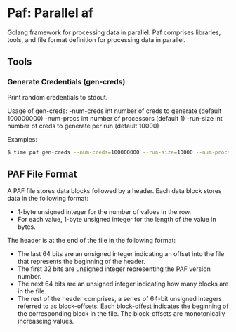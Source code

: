 Paf: Parallel af
===========

Golang framework for processing data in parallel. Paf comprises libraries, tools, and file format definition for processing data in parallel.

## Tools

### Generate Credentials (gen-creds)

Print random credentials to stdout.

Usage of gen-creds:
  -num-creds int
    	number of creds to generate (default 100000000)
  -num-procs int
    	number of processors (default 1)
  -run-size int
    	number of creds to generate per run (default 10000)

Examples:

```bash
$ time paf gen-creds --num-creds=100000000 --run-size=10000 --num-procs=4 > file.paf
```

## PAF File Format

A PAF file stores data blocks followed by a header. Each data block stores data in the following format:
* 1-byte unsigned integer for the number of values in the row.
* For each value, 1-byte unsigned integer for the length of the value in bytes.

The header is at the end of the file in the following format:
* The last 64 bits are an unsigned integer indicating an offset into the file that represents the beginning of the header.
* The first 32 bits are  unsigned integer representing the PAF version number.
* The next 64 bits are an unsigned integer indicating how many blocks are in the file.
* The rest of the header comprises, a series of 64-bit unsigned integers referred to as block-offsets. Each block-offest indicates the beginning of the corresponding block in the file. The block-offsets are monotonically increaseing values.


